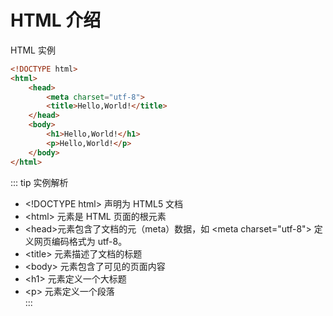 # HTML 介绍
HTML 实例
``` html
<!DOCTYPE html>
<html>
	<head>
		<meta charset="utf-8">
		<title>Hello,World!</title>
	</head>
	<body>
		<h1>Hello,World!</h1>
		<p>Hello,World!</p>
	</body>
</html>
```
::: tip 实例解析
* &lt;!DOCTYPE html&gt; 声明为 HTML5 文档
* &lt;html&gt; 元素是 HTML 页面的根元素    
* &lt;head&gt;元素包含了文档的元（meta）数据，如 &lt;meta charset="utf-8"&gt; 定义网页编码格式为 utf-8。  
* &lt;title&gt; 元素描述了文档的标题    
* &lt;body&gt; 元素包含了可见的页面内容    
* &lt;h1&gt; 元素定义一个大标题    
* &lt;p&gt; 元素定义一个段落    
:::








